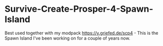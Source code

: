 # Survive-Create-Prosper-4-Spawn-Island
Best used together with my modpack https://y.griefed.de/scp4 - This is the Spawn Island I've been working on for a couple of years now.
